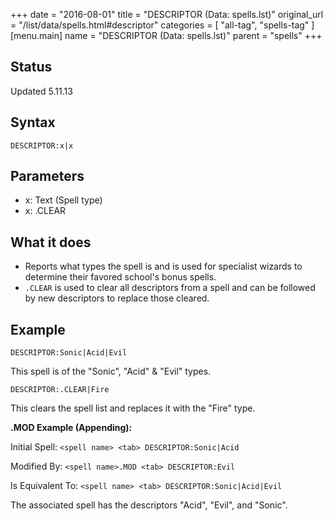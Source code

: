 +++
date = "2016-08-01"
title = "DESCRIPTOR (Data: spells.lst)"
original_url = "/list/data/spells.html#descriptor"
categories = [ "all-tag", "spells-tag" ]
[menu.main]
    name = "DESCRIPTOR (Data: spells.lst)"
    parent = "spells"
+++

## Status

Updated 5.11.13

## Syntax

`DESCRIPTOR:x|x`

## Parameters

-   x: Text (Spell type)
-   x: .CLEAR



What it does
------------

-   Reports what types the spell is and is used for specialist wizards
    to determine their favored school's bonus spells.
-   `.CLEAR` is used to clear all descriptors from a spell and can be
    followed by new descriptors to replace those cleared.

Example
-------

`DESCRIPTOR:Sonic|Acid|Evil`

This spell is of the "Sonic", "Acid" & "Evil" types.

`DESCRIPTOR:.CLEAR|Fire`

This clears the spell list and replaces it with the "Fire" type.

**.MOD Example (Appending):**

Initial Spell: `<spell name> <tab> DESCRIPTOR:Sonic|Acid`

Modified By: `<spell name>.MOD <tab> DESCRIPTOR:Evil`

Is Equivalent To: `<spell name> <tab> DESCRIPTOR:Sonic|Acid|Evil`

The associated spell has the descriptors "Acid", "Evil", and "Sonic".

